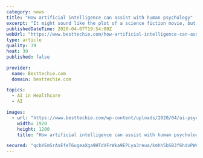 ```yaml
---
category: news
title: "How artificial intelligence can assist with human psychology"
excerpt: "It might sound like the plot of a science fiction movie, but as artificial intelligence (AI) capabilities expand ... wellness reminders, and cognitive behavioral therapy. AI algorithms can also mine social data to identify people at risk of suicide or self-harm. This can be especially useful for parents and schools who want to provide ..."
publishedDateTime: 2020-04-07T19:54:00Z
webUrl: "https://www.besttechie.com/how-artificial-intelligence-can-assist-with-human-psychology/"
type: article
quality: 39
heat: 39
published: false

provider:
  name: Besttechie.com
  domain: besttechie.com

topics:
  - AI in Healthcare
  - AI

images:
  - url: "https://www.besttechie.com/wp-content/uploads/2020/04/ai-psychology.jpg"
    width: 1920
    height: 1200
    title: "How artificial intelligence can assist with human psychology"

secured: "qcbYEmSrAsEfeT6ugeaXga9HTdVFrWka9EPLya3reua/kmhh5bSBJf6hdvPWeYQe9oeVlsPJrg4qWdjVmnQ7YauoezLvob8PC5dzlCZga+KjjTn6h1vMQuWVjTRow1/XvMOsPWh0wXe/OEwLA4lh2vTmDewJ0Uvdrs/LjS426UtiZxyvnfU/VPFgTTOY+S23Qz3hRaP07blw0S7sIAwm2w0DqQulkYz33zSuaS3PalKuMkOJAiXvSfVtZ160utdTWKGvNhSiPQGkh7yyxXUpMxQuP/PEqNMfjEcIq+S3uv4ZukeOSGza6T6i8O3mVS6Z;p0YklxJ1PxSiSzJGSfOJXQ=="
---
```


